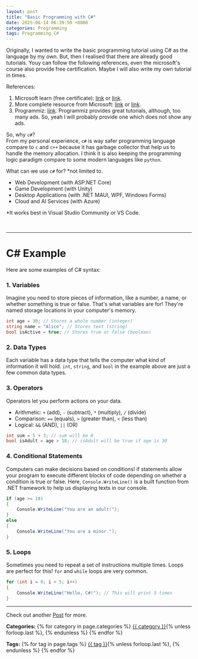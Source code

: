 ```yaml
---
layout: post
title: "Basic Programming with C#"
date: 2025-06-14 06:39:50 +0800
categories: Programming 
tags: Programming C#
---
```


Originally, I wanted to write the basic programming tutorial using C# as the language by my own. But, then I realised that there are already good tutorials. Youy can follow the following references, even the microsoft's course also provide free certification. Maybe I will also write my own tutorial in times. 

References: 
1. Microsoft learn (free certificate): [link](https://learn.microsoft.com/en-us/collections/yz26f8y64n7k07) or [link](https://learn.microsoft.com/en-us/training/paths/get-started-c-sharp-part-6/). 
2. More complete resource from Microsoft: [link](https://learn.microsoft.com/en-us/dotnet/csharp/tour-of-csharp/) or [link](https://dotnet.microsoft.com/en-us/learn/csharp). 
3. Programmiz: [link](https://www.programiz.com/csharp-programming). Programmiz provides great tutorials, although, too many ads. So, yeah I will probably provide one which does not show any ads. 

So, why `c#`?  
From my personal experience, `c#` is way safer programming language compare to `c` and `c++` because it has garbage collector that help us to handle the memory allocation. I think it is also keeping the programming logic paradigm compare to some modern languages like `python`. 

What can we use `c#` for? *not limited to.  
- Web Development (with ASP.NET Core)
- Game Development (with Unity)
- Desktop Applications (with .NET MAUI, WPF, Windows Forms)
- Cloud and AI Services (with Azure)

*It works best in Visual Studio Community or VS Code. 

<br>

---

# C# Example
Here are some examples of C# syntax: 
### 1. Variables  
Imagine you need to store pieces of information, like a number, a name, or whether something is true or false. That's what variables are for! They're named storage locations in your computer's memory.  

```cs
int age = 30; // Stores a whole number (integer)
string name = "Alice"; // Stores text (string)
bool isActive = true; // Stores true or false (boolean)
```

### 2. Data Types
Each variable has a data type that tells the computer what kind of information it will hold. `int`, `string`, and `bool` in the example above are just a few common data types. 

### 3. Operators
Operators let you perform actions on your data.
- Arithmetic: `+` (add), `-` (subtract), `*` (multiply), `/` (divide)
- Comparison: `==` (equals), `>` (greater than), `<` (less than)
- Logical: `&&` (AND), `||` (OR)

```cs
int sum = 5 + 3; // sum will be 8
bool isAdult = age > 18; // isAdult will be true if age is 30
```

### 4. Conditional Statements
Computers can make decisions based on conditions! if statements allow your program to execute different blocks of code depending on whether a condition is true or false. Here, `Console.WriteLine()` is a built function from .NET framework to help us displaying texts in our console. 

```cs
if (age >= 18)
{
    Console.WriteLine("You are an adult!");
}
else
{
    Console.WriteLine("You are a minor.");
}
```

### 5. Loops
Sometimes you need to repeat a set of instructions multiple times. Loops are perfect for this! `for` and `while` loops are very common. 
```cs
for (int i = 0; i < 5; i++)
{
    Console.WriteLine("Hello, C#!"); // This will print 5 times
}
```

--- 

Check out another [Post][post] for more. 

[post]: https://ardiawanbagusharisa.github.io/blog

<p><strong>Categories:</strong> 
  {% for category in page.categories %}
    <a href="/category/{{ category | slugify }}/">{{ category }}</a>{% unless forloop.last %}, {% endunless %}
  {% endfor %}
</p>

<p><strong>Tags:</strong> 
  {% for tag in page.tags %}
    <a href="/tag/{{ tag | slugify }}/">{{ tag }}</a>{% unless forloop.last %}, {% endunless %}
  {% endfor %}
</p>